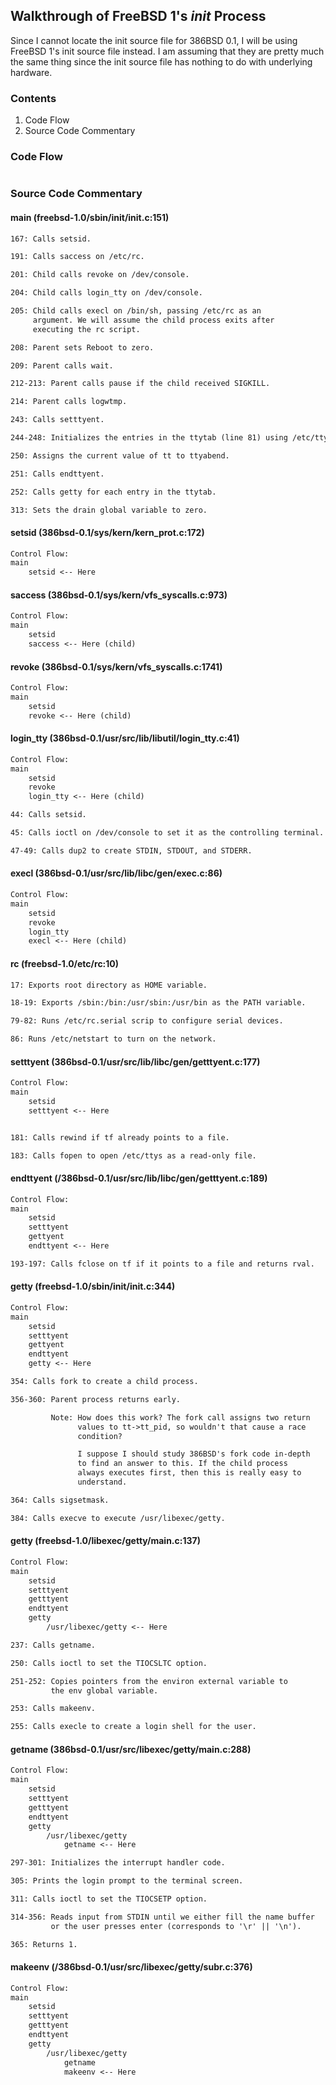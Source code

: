 ## Walkthrough of FreeBSD 1's _init_ Process

Since I cannot locate the init source file for 386BSD 0.1, I will be
using FreeBSD 1's init source file instead. I am assuming that they
are pretty much the same thing since the init source file has nothing
to do with underlying hardware.

### Contents

1. Code Flow
3. Source Code Commentary

### Code Flow

```txt
```

### Source Code Commentary

#### main (freebsd-1.0/sbin/init/init.c:151) 

```txt
167: Calls setsid.

191: Calls saccess on /etc/rc.

201: Child calls revoke on /dev/console.

204: Child calls login_tty on /dev/console.

205: Child calls execl on /bin/sh, passing /etc/rc as an
     argument. We will assume the child process exits after
     executing the rc script.

208: Parent sets Reboot to zero.

209: Parent calls wait.

212-213: Parent calls pause if the child received SIGKILL.

214: Parent calls logwtmp.

243: Calls setttyent.

244-248: Initializes the entries in the ttytab (line 81) using /etc/ttys.

250: Assigns the current value of tt to ttyabend.

251: Calls endttyent.

252: Calls getty for each entry in the ttytab.

313: Sets the drain global variable to zero.
```

#### setsid (386bsd-0.1/sys/kern/kern\_prot.c:172)

```txt
Control Flow:
main
    setsid <-- Here
```

#### saccess (386bsd-0.1/sys/kern/vfs\_syscalls.c:973)

```txt
Control Flow:
main
    setsid
    saccess <-- Here (child)
```

#### revoke (386bsd-0.1/sys/kern/vfs\_syscalls.c:1741)

```txt
Control Flow:
main
    setsid
    revoke <-- Here (child)
```

#### login\_tty (386bsd-0.1/usr/src/lib/libutil/login\_tty.c:41)

```txt
Control Flow:
main
    setsid
    revoke
    login_tty <-- Here (child)

44: Calls setsid.

45: Calls ioctl on /dev/console to set it as the controlling terminal.

47-49: Calls dup2 to create STDIN, STDOUT, and STDERR.
```

#### execl (386bsd-0.1/usr/src/lib/libc/gen/exec.c:86)

```txt
Control Flow:
main
    setsid
    revoke
    login_tty
    execl <-- Here (child)
```

#### rc (freebsd-1.0/etc/rc:10)

```txt
17: Exports root directory as HOME variable.

18-19: Exports /sbin:/bin:/usr/sbin:/usr/bin as the PATH variable.

79-82: Runs /etc/rc.serial scrip to configure serial devices.

86: Runs /etc/netstart to turn on the network.


```

#### setttyent (386bsd-0.1/usr/src/lib/libc/gen/getttyent.c:177)

```txt
Control Flow:
main
    setsid
    setttyent <-- Here


181: Calls rewind if tf already points to a file.

183: Calls fopen to open /etc/ttys as a read-only file.
```

#### endttyent (/386bsd-0.1/usr/src/lib/libc/gen/getttyent.c:189)

```txt
Control Flow:
main
    setsid
    setttyent
    gettyent
    endttyent <-- Here

193-197: Calls fclose on tf if it points to a file and returns rval.
```

#### getty (freebsd-1.0/sbin/init/init.c:344)

```txt
Control Flow:
main
    setsid
    setttyent
    gettyent
    endttyent
    getty <-- Here

354: Calls fork to create a child process.

356-360: Parent process returns early.

         Note: How does this work? The fork call assigns two return
               values to tt->tt_pid, so wouldn't that cause a race
               condition?

               I suppose I should study 386BSD's fork code in-depth
               to find an answer to this. If the child process
               always executes first, then this is really easy to
               understand.

364: Calls sigsetmask.

384: Calls execve to execute /usr/libexec/getty.
```

#### getty (freebsd-1.0/libexec/getty/main.c:137)

```txt
Control Flow:
main
    setsid
    setttyent
    getttyent
    endttyent
    getty
        /usr/libexec/getty <-- Here

237: Calls getname.

250: Calls ioctl to set the TIOCSLTC option.

251-252: Copies pointers from the environ external variable to
         the env global variable.

253: Calls makeenv.

255: Calls execle to create a login shell for the user.
```

#### getname (386bsd-0.1/usr/src/libexec/getty/main.c:288)

```txt
Control Flow:
main
    setsid
    setttyent
    getttyent
    endttyent
    getty
        /usr/libexec/getty
            getname <-- Here

297-301: Initializes the interrupt handler code.

305: Prints the login prompt to the terminal screen.

311: Calls ioctl to set the TIOCSETP option.

314-356: Reads input from STDIN until we either fill the name buffer
         or the user presses enter (corresponds to '\r' || '\n').

365: Returns 1.
```

#### makeenv (/386bsd-0.1/usr/src/libexec/getty/subr.c:376)

```txt
Control Flow:
main
    setsid
    setttyent
    getttyent
    endttyent
    getty
        /usr/libexec/getty
            getname
            makeenv <-- Here
```
